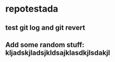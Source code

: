 # repotestada

## test git log and git revert

## Add some random stuff: kljadskjladsjkldsajklasdkjlsdakjl
